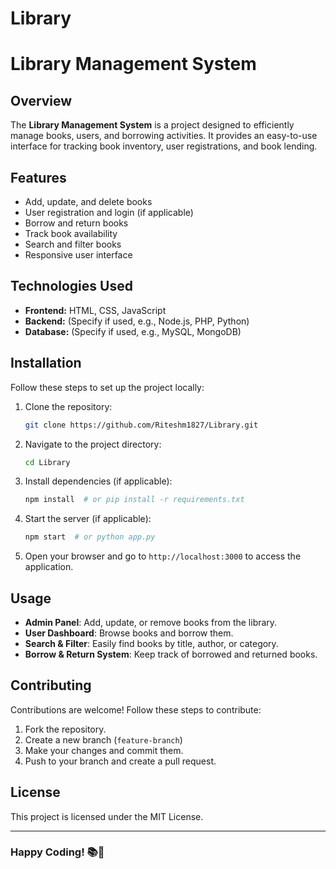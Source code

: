 # Library

# Library Management System

## Overview
The **Library Management System** is a project designed to efficiently manage books, users, and borrowing activities. It provides an easy-to-use interface for tracking book inventory, user registrations, and book lending.

## Features
- Add, update, and delete books
- User registration and login (if applicable)
- Borrow and return books
- Track book availability
- Search and filter books
- Responsive user interface

## Technologies Used
- **Frontend:** HTML, CSS, JavaScript
- **Backend:** (Specify if used, e.g., Node.js, PHP, Python)
- **Database:** (Specify if used, e.g., MySQL, MongoDB)

## Installation
Follow these steps to set up the project locally:

1. Clone the repository:
   ```sh
   git clone https://github.com/Riteshm1827/Library.git
   ```
2. Navigate to the project directory:
   ```sh
   cd Library
   ```
3. Install dependencies (if applicable):
   ```sh
   npm install  # or pip install -r requirements.txt
   ```
4. Start the server (if applicable):
   ```sh
   npm start  # or python app.py
   ```
5. Open your browser and go to `http://localhost:3000` to access the application.

## Usage
- **Admin Panel**: Add, update, or remove books from the library.
- **User Dashboard**: Browse books and borrow them.
- **Search & Filter**: Easily find books by title, author, or category.
- **Borrow & Return System**: Keep track of borrowed and returned books.

## Contributing
Contributions are welcome! Follow these steps to contribute:
1. Fork the repository.
2. Create a new branch (`feature-branch`)
3. Make your changes and commit them.
4. Push to your branch and create a pull request.

## License
This project is licensed under the MIT License.

---
### Happy Coding! 📚🚀
